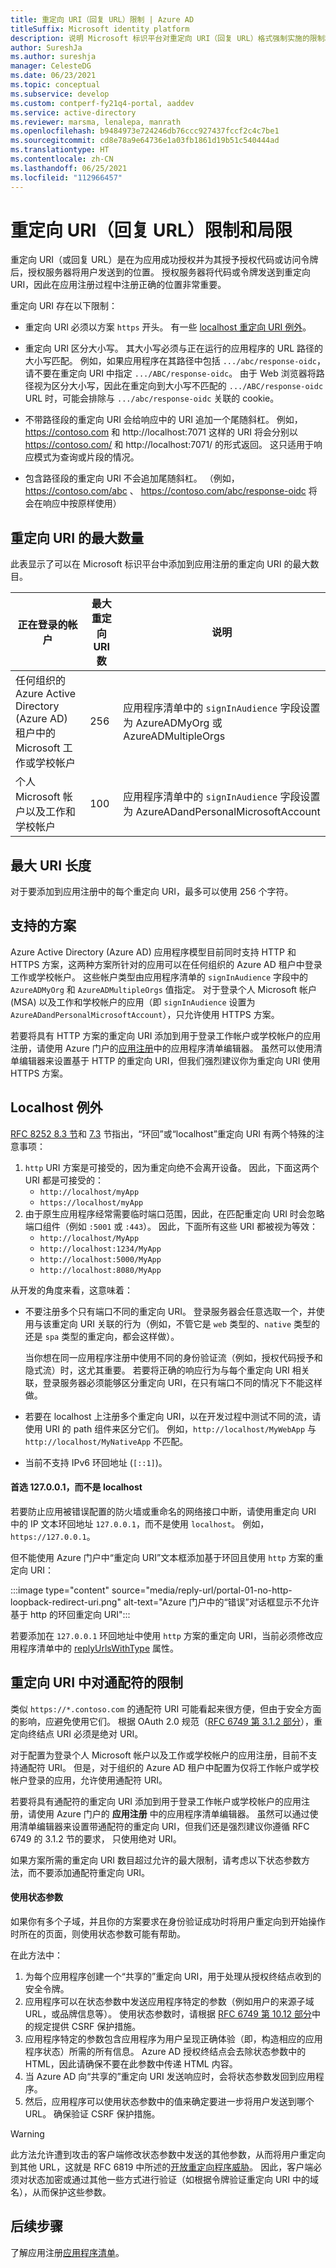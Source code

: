 ```yaml
---
title: 重定向 URI（回复 URL）限制 | Azure AD
titleSuffix: Microsoft identity platform
description: 说明 Microsoft 标识平台对重定向 URI（回复 URL）格式强制实施的限制和局限。
author: SureshJa
ms.author: sureshja
manager: CelesteDG
ms.date: 06/23/2021
ms.topic: conceptual
ms.subservice: develop
ms.custom: contperf-fy21q4-portal, aaddev
ms.service: active-directory
ms.reviewer: marsma, lenalepa, manrath
ms.openlocfilehash: b9484973e724246db76ccc927437fccf2c4c7be1
ms.sourcegitcommit: cd8e78a9e64736e1a03fb1861d19b51c540444ad
ms.translationtype: HT
ms.contentlocale: zh-CN
ms.lasthandoff: 06/25/2021
ms.locfileid: "112966457"
---
```

# <a name="redirect-uri-reply-url-restrictions-and-limitations"></a>重定向 URI（回复 URL）限制和局限

重定向 URI（或回复 URL）是在为应用成功授权并为其授予授权代码或访问令牌后，授权服务器将用户发送到的位置。 授权服务器将代码或令牌发送到重定向 URI，因此在应用注册过程中注册正确的位置非常重要。

 重定向 URI 存在以下限制：

* 重定向 URI 必须以方案 `https` 开头。 有一些 [localhost 重定向 URI 例外](#localhost-exceptions)。

* 重定向 URI 区分大小写。 其大小写必须与正在运行的应用程序的 URL 路径的大小写匹配。 例如，如果应用程序在其路径中包括 `.../abc/response-oidc`，请不要在重定向 URI 中指定 `.../ABC/response-oidc`。 由于 Web 浏览器将路径视为区分大小写，因此在重定向到大小写不匹配的 `.../ABC/response-oidc` URL 时，可能会排除与 `.../abc/response-oidc` 关联的 cookie。

* 不带路径段的重定向 URI 会给响应中的 URI 追加一个尾随斜杠。 例如， https://contoso.com 和 http://localhost:7071 这样的 URI 将会分别以 https://contoso.com/ 和 http://localhost:7071/ 的形式返回。 这只适用于响应模式为查询或片段的情况。

* 包含路径段的重定向 URI 不会追加尾随斜杠。 （例如， https://contoso.com/abc 、 https://contoso.com/abc/response-oidc 将会在响应中按原样使用）

## <a name="maximum-number-of-redirect-uris"></a>重定向 URI 的最大数量

此表显示了可以在 Microsoft 标识平台中添加到应用注册的重定向 URI 的最大数目。

| 正在登录的帐户 | 最大重定向 URI 数 | 说明 |
|--------------------------|---------------------------------|-------------|
| 任何组织的 Azure Active Directory (Azure AD) 租户中的 Microsoft 工作或学校帐户 | 256 | 应用程序清单中的 `signInAudience` 字段设置为 AzureADMyOrg 或 AzureADMultipleOrgs |
| 个人 Microsoft 帐户以及工作和学校帐户 | 100 | 应用程序清单中的 `signInAudience` 字段设置为 AzureADandPersonalMicrosoftAccount |

## <a name="maximum-uri-length"></a>最大 URI 长度

对于要添加到应用注册中的每个重定向 URI，最多可以使用 256 个字符。

## <a name="supported-schemes"></a>支持的方案

Azure Active Directory (Azure AD) 应用程序模型目前同时支持 HTTP 和 HTTPS 方案，这两种方案所针对的应用可以在任何组织的 Azure AD 租户中登录工作或学校帐户。 这些帐户类型由应用程序清单的 `signInAudience` 字段中的 `AzureADMyOrg` 和 `AzureADMultipleOrgs` 值指定。 对于登录个人 Microsoft 帐户 (MSA) 以及工作和学校帐户的应用（即 `signInAudience` 设置为 `AzureADandPersonalMicrosoftAccount`），只允许使用 HTTPS 方案。

若要将具有 HTTP 方案的重定向 URI 添加到用于登录工作帐户或学校帐户的应用注册，请使用 Azure 门户的[应用注册](https://go.microsoft.com/fwlink/?linkid=2083908)中的应用程序清单编辑器。 虽然可以使用清单编辑器来设置基于 HTTP 的重定向 URI，但我们强烈建议你为重定向 URI 使用 HTTPS 方案。

## <a name="localhost-exceptions"></a>Localhost 例外

[RFC 8252 8.3 节](https://tools.ietf.org/html/rfc8252#section-8.3)和 [7.3](https://tools.ietf.org/html/rfc8252#section-7.3) 节指出，“环回”或“localhost”重定向 URI 有两个特殊的注意事项：

1. `http` URI 方案是可接受的，因为重定向绝不会离开设备。 因此，下面这两个 URI 都是可接受的：
    - `http://localhost/myApp`
    - `https://localhost/myApp`
1. 由于原生应用程序经常需要临时端口范围，因此，在匹配重定向 URI 时会忽略端口组件（例如 `:5001` 或 `:443`）。 因此，下面所有这些 URI 都被视为等效：
    - `http://localhost/MyApp`
    - `http://localhost:1234/MyApp`
    - `http://localhost:5000/MyApp`
    - `http://localhost:8080/MyApp`

从开发的角度来看，这意味着：

* 不要注册多个只有端口不同的重定向 URI。 登录服务器会任意选取一个，并使用与该重定向 URI 关联的行为（例如，不管它是 `web` 类型的、`native` 类型的还是 `spa` 类型的重定向，都会这样做）。

    当你想在同一应用程序注册中使用不同的身份验证流（例如，授权代码授予和隐式流）时，这尤其重要。 若要将正确的响应行为与每个重定向 URI 相关联，登录服务器必须能够区分重定向 URI，在只有端口不同的情况下不能这样做。
* 若要在 localhost 上注册多个重定向 URI，以在开发过程中测试不同的流，请使用 URI 的 path 组件来区分它们。 例如，`http://localhost/MyWebApp` 与 `http://localhost/MyNativeApp` 不匹配。
* 当前不支持 IPv6 环回地址 (`[::1]`)。

#### <a name="prefer-127001-over-localhost"></a>首选 127.0.0.1，而不是 localhost

若要防止应用被错误配置的防火墙或重命名的网络接口中断，请使用重定向 URI 中的 IP 文本环回地址 `127.0.0.1`，而不是使用 `localhost`。 例如，`https://127.0.0.1`。

但不能使用 Azure 门户中“重定向 URI”文本框添加基于环回且使用 `http` 方案的重定向 URI：

:::image type="content" source="media/reply-url/portal-01-no-http-loopback-redirect-uri.png" alt-text="Azure 门户中的“错误”对话框显示不允许基于 http 的环回重定向 URI":::

若要添加在 `127.0.0.1` 环回地址中使用 `http` 方案的重定向 URI，当前必须修改应用程序清单中的 [replyUrlsWithType](reference-app-manifest.md#replyurlswithtype-attribute) 属性。

## <a name="restrictions-on-wildcards-in-redirect-uris"></a>重定向 URI 中对通配符的限制

类似 `https://*.contoso.com` 的通配符 URI 可能看起来很方便，但由于安全方面的影响，应避免使用它们。 根据 OAuth 2.0 规范（[RFC 6749 第 3.1.2 部分](https://tools.ietf.org/html/rfc6749#section-3.1.2)），重定向终结点 URI 必须是绝对 URI。

对于配置为登录个人 Microsoft 帐户以及工作或学校帐户的应用注册，目前不支持通配符 URI。 但是，对于组织的 Azure AD 租户中配置为仅将工作帐户或学校帐户登录的应用，允许使用通配符 URI。

若要将具有通配符的重定向 URI 添加到用于登录工作帐户或学校帐户的应用注册，请使用 Azure 门户的 **应用注册** 中的应用程序清单编辑器。 虽然可以通过使用清单编辑器来设置带通配符的重定向 URI，但我们还是强烈建议你遵循 RFC 6749 的 3.1.2 节的要求， 只使用绝对 URI。

如果方案所需的重定向 URI 数目超过允许的最大限制，请考虑以下状态参数方法，而不要添加通配符重定向 URI。

#### <a name="use-a-state-parameter"></a>使用状态参数

如果你有多个子域，并且你的方案要求在身份验证成功时将用户重定向到开始操作时所在的页面，则使用状态参数可能有帮助。

在此方法中：

1. 为每个应用程序创建一个“共享的”重定向 URI，用于处理从授权终结点收到的安全令牌。
1. 应用程序可以在状态参数中发送应用程序特定的参数（例如用户的来源子域 URL，或品牌信息等）。 使用状态参数时，请根据 [RFC 6749 第 10.12 部分](https://tools.ietf.org/html/rfc6749#section-10.12)中的规定提供 CSRF 保护措施。
1. 应用程序特定的参数包含应用程序为用户呈现正确体验（即，构造相应的应用程序状态）所需的所有信息。 Azure AD 授权终结点会去除状态参数中的 HTML，因此请确保不要在此参数中传递 HTML 内容。
1. 当 Azure AD 向“共享的”重定向 URI 发送响应时，会将状态参数发回到应用程序。
1. 然后，应用程序可以使用状态参数中的值来确定要进一步将用户发送到哪个 URL。 确保验证 CSRF 保护措施。

> [!WARNING]
> 此方法允许遭到攻击的客户端修改状态参数中发送的其他参数，从而将用户重定向到其他 URL，这就是 RFC 6819 中所述的[开放重定向程序威胁](https://tools.ietf.org/html/rfc6819#section-4.2.4)。 因此，客户端必须对状态加密或通过其他一些方式进行验证（如根据令牌验证重定向 URI 中的域名），从而保护这些参数。

## <a name="next-steps"></a>后续步骤

了解应用注册[应用程序清单](reference-app-manifest.md)。
